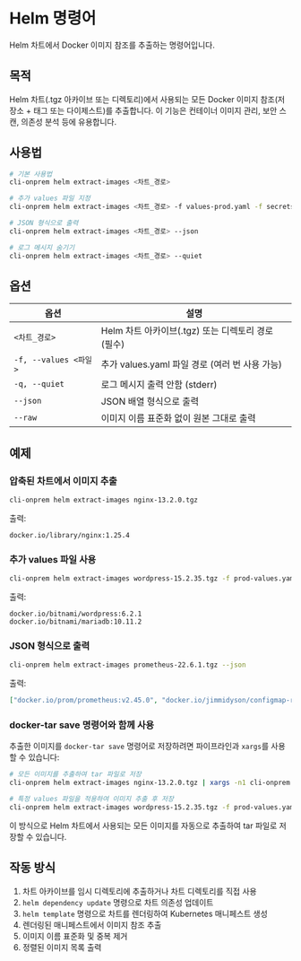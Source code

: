 # Helm 명령어

Helm 차트에서 Docker 이미지 참조를 추출하는 명령어입니다.

## 목적

Helm 차트(.tgz 아카이브 또는 디렉토리)에서 사용되는 모든 Docker 이미지 참조(저장소 + 태그 또는 다이제스트)를 추출합니다. 이 기능은 컨테이너 이미지 관리, 보안 스캔, 의존성 분석 등에 유용합니다.

## 사용법

```bash
# 기본 사용법
cli-onprem helm extract-images <차트_경로>

# 추가 values 파일 지정
cli-onprem helm extract-images <차트_경로> -f values-prod.yaml -f secrets.yaml

# JSON 형식으로 출력
cli-onprem helm extract-images <차트_경로> --json

# 로그 메시지 숨기기
cli-onprem helm extract-images <차트_경로> --quiet
```

## 옵션

| 옵션 | 설명 |
|------|------|
| `<차트_경로>` | Helm 차트 아카이브(.tgz) 또는 디렉토리 경로 (필수) |
| `-f, --values <파일>` | 추가 values.yaml 파일 경로 (여러 번 사용 가능) |
| `-q, --quiet` | 로그 메시지 출력 안함 (stderr) |
| `--json` | JSON 배열 형식으로 출력 |
| `--raw` | 이미지 이름 표준화 없이 원본 그대로 출력 |

## 예제

### 압축된 차트에서 이미지 추출

```bash
cli-onprem helm extract-images nginx-13.2.0.tgz
```

출력:
```
docker.io/library/nginx:1.25.4
```

### 추가 values 파일 사용

```bash
cli-onprem helm extract-images wordpress-15.2.35.tgz -f prod-values.yaml -f secrets.yaml
```

출력:
```
docker.io/bitnami/wordpress:6.2.1
docker.io/bitnami/mariadb:10.11.2
```

### JSON 형식으로 출력

```bash
cli-onprem helm extract-images prometheus-22.6.1.tgz --json
```

출력:
```json
["docker.io/prom/prometheus:v2.45.0", "docker.io/jimmidyson/configmap-reload:v0.8.0"]
```

### docker-tar save 명령어와 함께 사용

추출한 이미지를 `docker-tar save` 명령어로 저장하려면 파이프라인과 `xargs`를 사용할 수 있습니다:

```bash
# 모든 이미지를 추출하여 tar 파일로 저장
cli-onprem helm extract-images nginx-13.2.0.tgz | xargs -n1 cli-onprem docker-tar save -o /path/to/images/

# 특정 values 파일을 적용하여 이미지 추출 후 저장
cli-onprem helm extract-images wordpress-15.2.35.tgz -f prod-values.yaml | xargs -n1 cli-onprem docker-tar save -o /path/to/images/
```

이 방식으로 Helm 차트에서 사용되는 모든 이미지를 자동으로 추출하여 tar 파일로 저장할 수 있습니다.

## 작동 방식

1. 차트 아카이브를 임시 디렉토리에 추출하거나 차트 디렉토리를 직접 사용
2. `helm dependency update` 명령으로 차트 의존성 업데이트
3. `helm template` 명령으로 차트를 렌더링하여 Kubernetes 매니페스트 생성
4. 렌더링된 매니페스트에서 이미지 참조 추출
5. 이미지 이름 표준화 및 중복 제거
6. 정렬된 이미지 목록 출력
